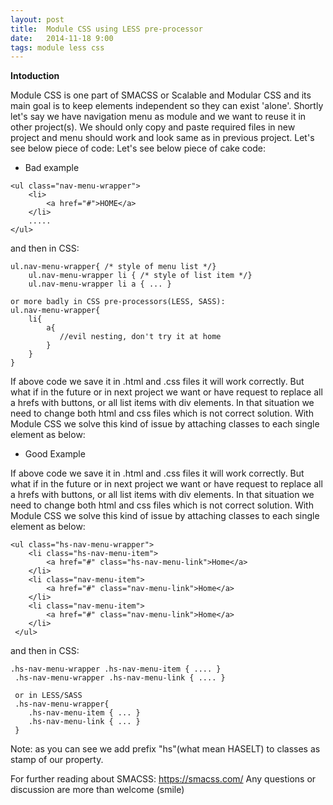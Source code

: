 ```yaml
---
layout: post
title:  Module CSS using LESS pre-processor
date:   2014-11-18 9:00
tags: module less css 
---
```


**Intoduction**

Module CSS is one part of SMACSS or Scalable and Modular CSS and its main goal is to keep elements independent so they can exist 'alone'. Shortly let's say we have navigation menu as module and we want to reuse it in other project(s). We should only copy and paste required files in new project and menu should work and look same as in previous project. 
Let's see below piece of code:
Let's see below piece of cake code:

   *   Bad example

    <ul class="nav-menu-wrapper">
        <li>
            <a href="#">HOME</a>
        </li>
        .....
    </ul>

and then in CSS:

    ul.nav-menu-wrapper{ /* style of menu list */}
	    ul.nav-menu-wrapper li { /* style of list item */}
	    ul.nav-menu-wrapper li a { ... }
	
	or more badly in CSS pre-processors(LESS, SASS):
	ul.nav-menu-wrapper{
		li{
			a{
			   //evil nesting, don't try it at home
			}
		}
	}


If above code we save it in .html and .css files it will work correctly. But what if in the future or in next project we want or have request to replace all a hrefs with buttons, or all list items with div elements. In that situation we need to change both html and css files which is not correct solution.
With Module CSS we solve this kind of issue by attaching classes to each single element as below:

   *  Good Example

If above code we save it in .html and .css files it will work correctly. But what if in the future or in next project we want or have request to replace all a hrefs with buttons, or all list items with div elements. In that situation we need to change both html and css files which is not correct solution.
With Module CSS we solve this kind of issue by attaching classes to each single element as below:

    <ul class="hs-nav-menu-wrapper">
	    <li class="hs-nav-menu-item">
		    <a href="#" class="hs-nav-menu-link">Home</a>
	    </li>
	    <li class="nav-menu-item">
		    <a href="#" class="nav-menu-link">Home</a>
	    </li>
	    <li class="nav-menu-item">
		    <a href="#" class="nav-menu-link">Home</a>
	    </li>
     </ul>

and then in CSS:

    .hs-nav-menu-wrapper .hs-nav-menu-item { .... }
     .hs-nav-menu-wrapper .hs-nav-menu-link { .... }
 
     or in LESS/SASS
     .hs-nav-menu-wrapper{
	    .hs-nav-menu-item { ... }
	    .hs-nav-menu-link { ... }
     }

Note: as you can see we add prefix "hs"(what mean HASELT) to classes as stamp of our property.

For further reading about SMACSS: https://smacss.com/
Any questions or discussion are more than welcome (smile)